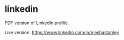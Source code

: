 # linkedin

PDF version of LinkedIn profile.

Live version: https://www.linkedin.com/in/nieshastanley

